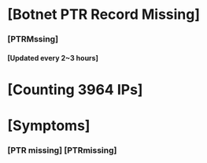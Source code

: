 # [Botnet PTR Record Missing]
### [PTRMssing]
#### [Updated every 2~3 hours]

# [Counting 3964 IPs]

# [Symptoms] 
###   [PTR missing] [PTRmissing]
